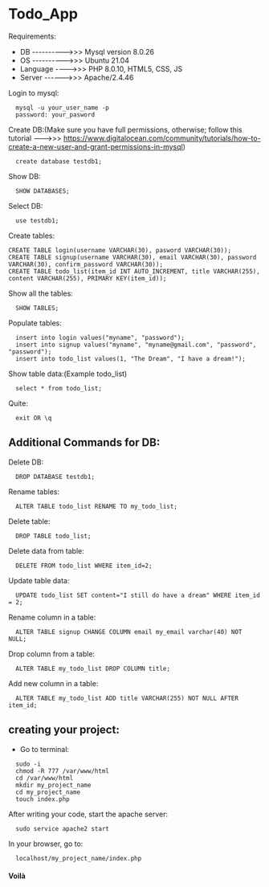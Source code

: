 # Todo_App 

Requirements:

* DB ---------->>> Mysql version 8.0.26
* OS ---------->>> Ubuntu 21.04
* Language ---->>> PHP 8.0.10, HTML5, CSS, JS
* Server ------>>> Apache/2.4.46

Login to mysql:

```
  mysql -u your_user_name -p
  password: your_pasword

```
Create DB:(Make sure you have full permissions, otherwise; follow this tutorial --->>> https://www.digitalocean.com/community/tutorials/how-to-create-a-new-user-and-grant-permissions-in-mysql)

```
  create database testdb1;
```
Show DB:
```
  SHOW DATABASES;
```

Select DB:
```
  use testdb1;
```
Create tables: 
  ```
  CREATE TABLE login(username VARCHAR(30), pasword VARCHAR(30));
  CREATE TABLE signup(username VARCHAR(30), email VARCHAR(30), password VARCHAR(30), confirm_password VARCHAR(30));
  CREATE TABLE todo_list(item_id INT AUTO_INCREMENT, title VARCHAR(255), content VARCHAR(255), PRIMARY KEY(item_id));
  ```
Show all the tables: 
```
  SHOW TABLES;
```
Populate tables:
```
  insert into login values("myname", "password");
  insert into signup values("myname", "myname@gmail.com", "password", "password");
  insert into todo_list values(1, "The Dream", "I have a dream!");
```
Show table data:(Example todo_list)
```
  select * from todo_list; 
```
Quite: 
```
  exit OR \q
```
## Additional Commands for DB:

Delete DB:
```
  DROP DATABASE testdb1;
```
Rename tables:
```
  ALTER TABLE todo_list RENAME TO my_todo_list;
```
Delete table:
```
  DROP TABLE todo_list;
```
Delete data from table:
```
  DELETE FROM todo_list WHERE item_id=2;
```
Update table data:
```
  UPDATE todo_list SET content="I still do have a dream" WHERE item_id = 2;
```
Rename column in a table:
```
  ALTER TABLE signup CHANGE COLUMN email my_email varchar(40) NOT NULL;
```
Drop column from a table:
```
  ALTER TABLE my_todo_list DROP COLUMN title;
```
Add new column in a table: 
```
  ALTER TABLE my_todo_list ADD title VARCHAR(255) NOT NULL AFTER item_id;
```

## creating your project:

* Go to terminal:
```
  sudo -i
  chmod -R 777 /var/www/html
  cd /var/www/html
  mkdir my_project_name
  cd my_project_name
  touch index.php
```
After writing your code, start the apache server:
```
  sudo service apache2 start
```
In your browser, go to:
```
  localhost/my_project_name/index.php
```
#### Voilà
